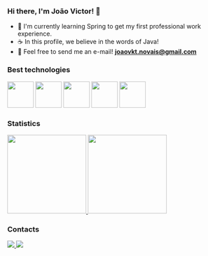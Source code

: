 ### Hi there, I'm João Victor! 👋

- 🔭 I'm currently learning Spring to get my first professional work experience.
- ☕ In this profile, we believe in the words of Java!
- 📩 Feel free to send me an e-mail! **joaovkt.novais@gmail.com**

### Best technologies

<div>
            <img src="https://cdn.jsdelivr.net/gh/devicons/devicon/icons/java/java-original.svg" width="60"/>
            <img src="https://cdn.jsdelivr.net/gh/devicons/devicon/icons/spring/spring-original.svg" width="60"/>
            <img src="https://cdn.jsdelivr.net/gh/devicons/devicon/icons/react/react-original.svg" width="60" />
            <img src="https://cdn.jsdelivr.net/gh/devicons/devicon/icons/python/python-original.svg" width="60" />
            <img src="https://cdn.jsdelivr.net/gh/devicons/devicon/icons/javascript/javascript-original.svg" width="60" />
</div>

### Statistics
<div>
  <a href="https://github.com/joaovictornovais">
    <img height="180em" src="https://github-readme-stats.vercel.app/api/top-langs/?username=joaovictornovais&layout=compact&langs_count=7&theme=dark" />
    <img height="180em" src="https://github-readme-stats.vercel.app/api?username=joaovictornovais&show_icons=true&theme=dark&include_all_commits=true&count_private=true" />
  </a>
</div>

### Contacts
<div>
  <a href="https://instagram.com/joaovkt_">
    <img src="https://img.shields.io/badge/Instagram-E4405F?style=for-the-badge&logo=instagram&logoColor=white" />
  </a>
  <a href="https://linkedin.com/in/joaovictornovais">
    <img src="https://img.shields.io/badge/LinkedIn-0077B5?style=for-the-badge&logo=linkedin&logoColor=white" />
  </a>
</div>
